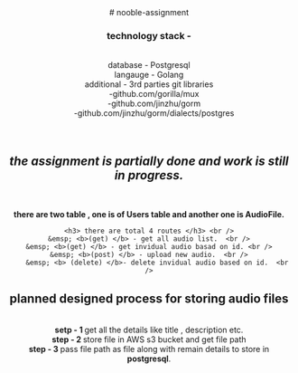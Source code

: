 <center>
# nooble-assignment


<h3> technology stack -  </h3> <br />
  database - Postgresql <br />
  langauge - Golang <br />
  additional - 3rd parties git libraries <br />
               &emsp; 	   -github.com/gorilla/mux <br />
	       &emsp;      -github.com/jinzhu/gorm <br />
	       &emsp;      -github.com/jinzhu/gorm/dialects/postgres <br />
<br />
<br />	
	<h2> <i> the assignment is partially done and work is still in progress. </i></h2><br />

<b> there are two table , one is of Users table and another one is AudioFile.</b> <br />

	<h3> there are total 4 routes </h3> <br />
	&emsp; <b>(get) </b> - get all audio list.  <br />
	&emsp; <b>(get) </b> - get invidual audio basad on id. <br />
	&emsp; <b>(post) </b> - upload new audio.  <br />
        &emsp; <b> (delete) </b>- delete invidual audio based on id.  <br />


<h2>  planned designed process for storing audio files</h2> <br />
	<b> setp - 1 </b>   get all the details like title , description etc. <br />
	<b> step - 2 </b>   store file in AWS s3 bucket and get file path <br />
	<b> step - 3 </b>   pass file path as file along with remain details to store in <b>postgresql</b>. <br />
</center> 

